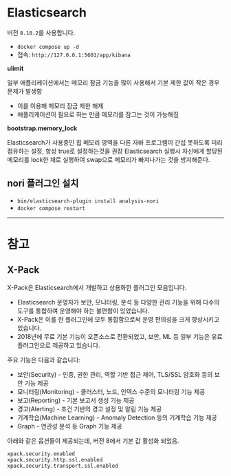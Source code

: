 # Elasticsearch

버전 `8.10.2`를 사용합니다.
- `docker compose up -d`
- 접속: `http://127.0.0.1:5601/app/kibana`

**ulimit**

일부 애플리케이션에서는 메모리 잠금 기능을 많이 사용해서 기본 제한 값이 작은 경우 문제가 발생함
- 이를 이용해 메모리 잠금 제한 해제
- 애플리케이션이 필요로 하는 만큼 메모리를 잠그는 것이 가능해짐


**bootstrap.memory_lock**

Elasticsearch가 사용중인 힙 메모리 영역을 다른 자바 프로그램이 간섭 못하도록 미리 점유하는 설정, 항상 true로 설정하는것을 권장
Elasticsearch 실행시 자신에게 할당된 메모리를 lock한 채로 실행하여 swap으로 메모리가 빠져나가는 것을 방지해준다.



## nori 플러그인 설치

- `bin/elasticsearch-plugin install analysis-nori`
- `docker compose restart`

---

# 참고

## X-Pack

X-Pack은 Elasticsearch에서 개발하고 상용화한 플러그인 모음입니다.

- Elasticsearch 운영자가 보안, 모니터링, 분석 등 다양한 관리 기능을 위해 다수의 도구를 통합하여 운영해야 하는 불편함이 있었습니다.
- X-Pack은 이를 한 플러그인에 모두 통합함으로써 운영 편의성을 크게 향상시키고 있습니다.
- 2018년에 무료 기본 기능이 오픈소스로 전환되었고, 보안, ML 등 일부 기능은 유료 플러그인으로 제공하고 있습니다.

주요 기능은 다음과 같습니다:

- 보안(Security) - 인증, 권한 관리, 역할 기반 접근 제어, TLS/SSL 암호화 등의 보안 기능 제공
- 모니터링(Monitoring) - 클러스터, 노드, 인덱스 수준의 모니터링 기능 제공
- 보고(Reporting) - 기본 보고서 생성 기능 제공
- 경고(Alerting) - 조건 기반의 경고 설정 및 알림 기능 제공
- 기계학습(Machine Learning) - Anomaly Detection 등의 기계학습 기능 제공
- Graph - 연관성 분석 등 Graph 기능 제공

아래와 같은 옵션들이 제공되는데, 버전 8에서 기본 값 활성화 되었음.
```
xpack.security.enabled
xpack.security.http.ssl.enabled
xpack.security.transport.ssl.enabled
```